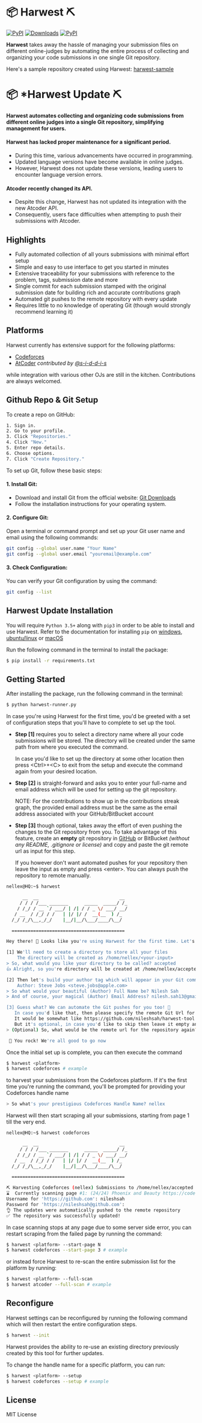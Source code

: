 # 📦 Harwest ⛏

[![PyPI](https://img.shields.io/pypi/v/harwest.svg)](https://pypi.python.org/pypi/harwest)
[![Downloads](https://pepy.tech/badge/harwest)](https://pepy.tech/project/harwest)
[![PyPI](https://img.shields.io/pypi/l/harwest.svg)](https://github.com/nileshsah/harwest-tool/blob/master/LICENSE)

**Harwest** takes away the hassle of managing your submission files on different online-judges by
automating the entire process of collecting and organizing your code submissions in one single Git repository.

Here's a sample repository created using Harwest: [harwest-sample](https://github.com/walid123780/Problem-Solving)

# 📦 *Harwest Update ⛏
#### Harwest automates collecting and organizing code submissions from different online judges into a single Git repository, simplifying management for users.
#### Harwest has lacked proper maintenance for a significant period.
* During this time, various advancements have occurred in programming.
* Updated language versions have become available in online judges.
* However, Harwest does not update these versions, leading users to encounter language version errors.
#### Atcoder recently changed its API.
* Despite this change, Harwest has not updated its integration with the new Atcoder API.
* Consequently, users face difficulties when attempting to push their submissions with Atcoder.
## Highlights
* Fully automated collection of all yours submissions with minimal effort setup
* Simple and easy to use interface to get you started in minutes
* Extensive traceability for your submissions with reference to the problem, tags, submission date and more
* Single commit for each submission stamped with the original submission date for building rich and accurate contributions graph
* Automated git pushes to the remote repository with every update
* Requires little to no knowledge of operating Git (though would strongly recommend learning it)

## Platforms

Harwest currently has extensive support for the following platforms:
* [Codeforces](https://codeforces.com/)
* [AtCoder](https://atcoder.jp/) _contributed by [@s-i-d-d-i-s](https://github.com/s-i-d-d-i-s)_

while integration with various other OJs are still in the kitchen. Contributions are always welcomed.

## Github Repo & Git Setup
To create a repo on GitHub:
```bash
1. Sign in.
2. Go to your profile.
3. Click "Repositories."
4. Click "New."
5. Enter repo details.
6. Choose options.
7. Click "Create Repository."
```
To set up Git, follow these basic steps:
#### 1. Install Git:

* Download and install Git from the official website: [Git Downloads](https://git-scm.com/downloads)
* Follow the installation instructions for your operating system.
#### 2. Configure Git:
Open a terminal or command prompt and set up your Git user name and email using the following commands:
```bash
git config --global user.name "Your Name"
git config --global user.email "youremail@example.com"
```
#### 3. Check Configuration:
You can verify your Git configuration by using the command:
```bash
git config --list
```
## Harwest Update Installation

You will require `Python 3.5+` along with `pip3` in order to be able to install and use Harwest.
Refer to the documentation for installing `pip` on [windows](https://phoenixnap.com/kb/install-pip-windows), 
[ubuntu/linux](https://phoenixnap.com/kb/how-to-install-python-3-ubuntu) or
[macOS](https://docs.python-guide.org/starting/install3/osx/)


Run the following command in the terminal to install the package:
```bash
$ pip install -r requirements.txt
```


## Getting Started

After installing the package, run the following command in the terminal:
```bash
$ python harwest-runner.py
```

In case you're using Harwest for the first time, you'd be greeted with a set of configuration steps
that you'll have to complete to set up the tool.

- **Step [1]** requires you to select a directory name where all your code submissions will be stored. 
  The directory will be created under the same path from where you executed the command. 
  
  In case
  you'd like to set up the directory at some other location then press \<Ctrl\>+\<C\> to exit from
  the setup and execute the command again from your desired location.
- **Step [2]** is straight-forward and asks you to enter your full-name and email address which will be 
  used for setting up the git repository. 
  
  NOTE: For the contributions to show up in the contributions streak graph, the provided email 
  address must be the same as the email address associated with your GitHub/BitBucket account 
  
- **Step [3]** though optional, takes away the effort of even pushing the changes to the Git repository
  from you. To take advantage of this feature, create an **empty** git repository in [GitHub](https://github.com/new) 
  or BitBucket _(without any README, .gitignore or license)_ and copy and paste the git remote url
  as input for this step. 
  
  If you however don't want automated pushes for your repository then leave 
  the input as empty and press \<enter\>. You can always push the repository to remote manually.


```bash
nellex@HQ:~$ harwest

      __  __                              __
     / / / /___ _______      _____  _____/ /_
    / /_/ / __ `/ ___/ | /| / / _ \/ ___/ __/
   / __  / /_/ / /   | |/ |/ /  __(__  ) /_
  /_/ /_/\__,_/_/    |__/|__/\___/____/\__/

  ==========================================

Hey there! 👋 Looks like you're using Harwest for the first time. Let's get you started 🚀

[1] We'll need to create a directory to store all your files
    The directory will be created as /home/nellex/<your-input>
> So, what would you like your directory to be called? accepted
👍 Alright, so you're directory will be created at /home/nellex/accepted

[2] Then let's build your author tag which will appear in your Git commits as:
    Author: Steve Jobs <steve.jobs@apple.com>
> So what would your beautiful (Author) Full Name be? Nilesh Sah
> And of course, your magical (Author) Email Address? nilesh.sah13@gmail.com

[3] Guess what? We can automate the Git pushes for you too! 🎉
   In case you'd like that, then please specify the remote Git Url for an "empty" repository
   It would be somewhat like https://github.com/nileshsah/harwest-tool.git
   But it's optional, in case you'd like to skip then leave it empty and just hit <enter>
> (Optional) So, what would be the remote url for the repository again? https://github.com/nileshsah/accepted.git

 🥳 You rock! We're all good to go now
```

Once the initial set up is complete, you can then execute the command

```bash
$ harwest <platform>
$ harwest codeforces # example
```
to harvest your submissions from the Codeforces platform. If it's the first time you're running the 
command, you'll be prompted for providing your Codeforces handle name
```bash
> So what's your prestigious Codeforces Handle Name? nellex
```

Harwest will then start scraping all your submissions, starting from page 1 till the very end.

```bash
nellex@HQ:~$ harwest codeforces

      __  __                              __
     / / / /___ _______      _____  _____/ /_
    / /_/ / __ `/ ___/ | /| / / _ \/ ___/ __/
   / __  / /_/ / /   | |/ |/ /  __(__  ) /_
  /_/ /_/\__,_/_/    |__/|__/\___/____/\__/

  ==========================================

⛏ ️Harvesting Codeforces (nellex) Submissions to /home/nellex/accepted
⌛  Currently scanning page #1: (24/24) Phoenix and Beauty https://codeforces.com/contest/1348/problem/B
Username for 'https://github.com': nileshsah
Password for 'https://nileshsah@github.com':
👌 The updates were automatically pushed to the remote repository
✅ The repository was successfully updated!
```

In case scanning stops at any page due to some server side error, you can restart scraping from the
failed page by running the command:

```bash
$ harwest <platform> --start-page N
$ harwest codeforces --start-page 3 # example
```

or instead force Harwest to re-scan the entire submission list for the platform by running:
 ```bash
$ harwest <platform> --full-scan
$ harwest atcoder --full-scan # example
 ```

## Reconfigure

Harwest settings can be reconfigured by running the following command which will then restart the
entire configuration steps.

```bash
$ harwest --init
```
Harwest provides the ability to re-use an existing directory previously created by this tool for 
further updates.

To change the handle name for a specific platform, you can run:
```bash
$ harwest <platform> --setup
$ harwest codeforces --setup # example
```


## License

MIT License
